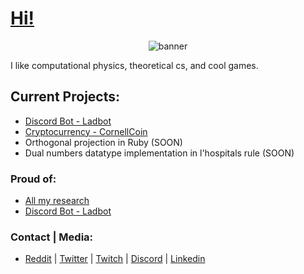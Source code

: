 # [Hi!](https://jpvinnie.github.io/)

<p align="center">
  <img src="https://jpvinnie.github.io/pics/NewBanner.png" alt="banner" />
</p>

I like computational physics, theoretical cs, and cool games.

## Current Projects:
- [Discord Bot - Ladbot](https://github.com/Camto/Lad)
- [Cryptocurrency - CornellCoin](https://github.com/earth418/cornellcoin)
- Orthogonal projection in Ruby (SOON)
- Dual numbers datatype implementation in l'hospitals rule (SOON)

### Proud of:
- [All my research](https://github.com/jpVinnie/Research-Projects)
- [Discord Bot - Ladbot](https://github.com/Camto/Lad)

### Contact | Media:
- [Reddit](https://www.reddit.com/user/Stenfor) | [Twitter](https://twitter.com/jp_vinnie) | [Twitch](https://www.twitch.tv/jpvinnie) | [Discord](https://discordapp.com/users/294518633541926912) | [Linkedin](linkedin.com/in/jan-paul-v-ramos-6268bb208/)
